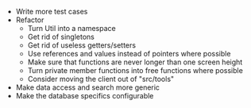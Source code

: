 * Write more test cases
* Refactor
   * Turn Util into a namespace
   * Get rid of singletons
   * Get rid of useless getters/setters
   * Use references and values instead of pointers where possible
   * Make sure that functions are never longer than one screen height
   * Turn private member functions into free functions where possible
   * Consider moving the client out of "src/tools"
* Make data access and search more generic
* Make the database specifics configurable



